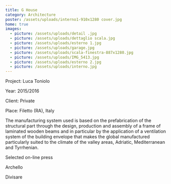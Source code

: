```yaml
---
title: G House
category: Architecture
poster: /assets/uploads/interno1-910x1280 cover.jpg
home: true
images:
  - picture: /assets/uploads/detail .jpg
  - picture: /assets/uploads/dettaglio scala.jpg
  - picture: /assets/uploads/esterno 1.jpg
  - picture: /assets/uploads/garage.jpg
  - picture: /assets/uploads/scala-finestra-887x1280.jpg
  - picture: /assets/uploads/IMG_5413.jpg
  - picture: /assets/uploads/esterno 2.jpg
  - picture: /assets/uploads/interno.jpg
---
```

Project: Luca Toniolo

Year: 2015/2016

Client: Private

Place: Filetto (RA), Italy

The manufacturing system used is based on the prefabrication of the structural part through the design, production and assembly of a frame of laminated wooden beams and in particular by the application of a ventilation system of the building envelope that makes the global manufactured particularly suited to the climate of the valley areas, Adriatic, Mediterranean and Tyrrhenian.

Selected on-line press

Archello

Divisare


